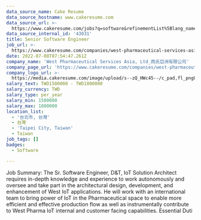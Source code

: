 ```yaml
---
data_source_name: Cake Resume
data_source_hostname: www.cakeresume.com
data_source_url: >-
  https://www.cakeresume.com/jobs?q=software&refinementList%5Blang_name%5D%5B0%5D=English&refinementList%5Bsalary_type%5D=per_year&range%5Bsalary_range%5D%5Bmin%5D=1000000&page=2
data_source_internal_id: '43031'
title: Senior Software Engineer
job_url: >-
  https://www.cakeresume.com/companies/west-pharmaceutical-services-asia-ltd_/jobs/senior-software-engineer-a2d150
date: 2022-07-08T07:54:47.261Z
company_name: 'West Pharmaceutical Services Asia, Ltd_西氏亞洲有限公司'
company_page_url: 'https://www.cakeresume.com/companies/west-pharmaceutical-services-asia-ltd_'
company_logo_url: >-
  https://media.cakeresume.com/image/upload/s--zQ_HWc45--/c_pad,fl_png8,h_200,w_200/v1619171261/gkbfvipbcvnawaeh2biw.png
salary_text: TWD1500000 - TWD1800000
salary_currency: TWD
salary_type: per_year
salary_min: 1500000
salary_max: 1800000
location_list:
  - '台北市, 台灣'
  - 台灣
  - 'Taipei City, Taiwan'
  - Taiwan
job_tags: []
badges:
  - Software

---
```


Job Summary: The Sr. Software Engineer, D&T, IoT Solution Architect requires in-depth knowledge and experience to work autonomously and oversee and take part in the architectural design, development, and enhancement of West IoT applications. He will work with an international team to bring power of IoT in the Pharmaceutical space to enable more efficient and effective production flow as well as instrumentally contribute to West Pharma IoT internal and customer facing capabilities. Essential Duti